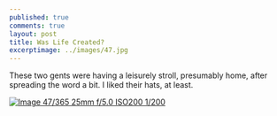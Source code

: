 ```yaml
---
published: true
comments: true
layout: post
title: Was Life Created? 
excerptimage: ../images/47.jpg
---
```


These two gents were having a leisurely stroll, presumably home, after spreading the word a bit. I liked their hats, at least. 

[![Image 47/365	25mm	f/5.0	ISO200	1/200](../images/47.jpg)](https://www.flickr.com/photos/tmadhavan/16526219216/)
